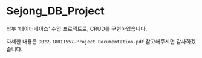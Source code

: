 # Sejong_DB_Project
학부 '데이터베이스' 수업 프로젝트로, CRUD를 구현하였습니다.

자세한 내용은 `DB22-18011557-Project Documentation.pdf` 참고해주시면 감사하겠습니다.
